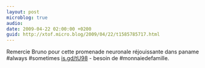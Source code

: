 ```yaml
---
layout: post
microblog: true
audio: 
date: 2009-04-22 02:00:00 +0200
guid: http://xtof.micro.blog/2009/04/22/t1585785717.html
---
```

Remercie Bruno pour cette promenade neuronale réjouissante dans paname #always #sometimes  [is.gd/tU98](http://is.gd/tU98) - besoin de #monnaiedefamille.
